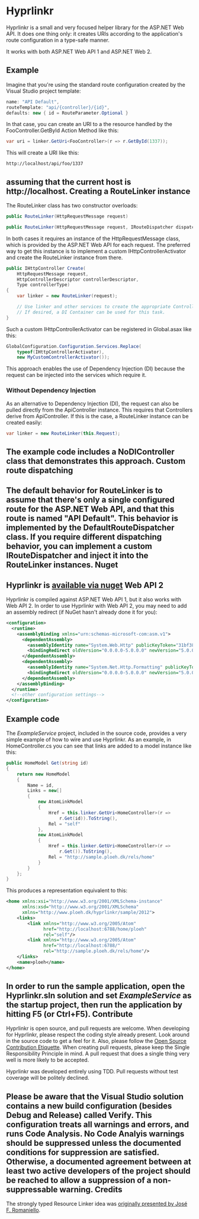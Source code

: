 Hyprlinkr
=========
Hyprlinkr is a small and very focused helper library for the ASP.NET Web API. It does one thing only: it creates URIs according to the application's route configuration in a type-safe manner.

It works with both ASP.NET Web API 1 and ASP.NET Web 2.

Example
-------
Imagine that you're using the standard route configuration created by the Visual Studio project template:
```C#
name: "API Default",
routeTemplate: "api/{controller}/{id}",
defaults: new { id = RouteParameter.Optional }
```
In that case, you can create an URI to a the resource handled by the FooController.GetById Action Method like this:
```C#
var uri = linker.GetUri<FooController>(r => r.GetById(1337));
```
This will create a URI like this:
```
http://localhost/api/foo/1337
```
assuming that the current host is http://localhost.
Creating a RouteLinker instance
-------------------------------
The RouteLinker class has two constructor overloads:
```C#
public RouteLinker(HttpRequestMessage request)

public RouteLinker(HttpRequestMessage request, IRouteDispatcher dispatcher)
```
In both cases it requires an instance of the HttpRequestMessage class, which is provided by the ASP.NET Web API for each request. The preferred way to get this instance is to implement a custom IHttpControllerActivator and create the RouteLinker instance from there.
```C#
public IHttpController Create(
    HttpRequestMessage request,
    HttpControllerDescriptor controllerDescriptor,
    Type controllerType)
{
    var linker = new RouteLinker(request);

    // Use linker and other services to create the appropriate Controller.
    // If desired, a DI Container can be used for this task.
}
```
Such a custom IHttpControllerActivator can be registered in Global.asax like this:
```C#
GlobalConfiguration.Configuration.Services.Replace(
    typeof(IHttpControllerActivator),
    new MyCustomControllerActivator());
```
This approach enables the use of Dependency Injection (DI) because the request can be injected into the services which require it.
### Without Dependency Injection ###
As an alternative to Dependency Injection (DI), the request can also be pulled directly from the ApiController instance. This requires that Controllers derive from ApiController. If this is the case, a RouteLinker instance can be created easily:
```C#
var linker = new RouteLinker(this.Request);
```
The example code includes a NoDIController class that demonstrates this approach.
Custom route dispatching
------------------------
The default behavior for RouteLinker is to assume that there's only a single configured route for the ASP.NET Web API, and that this route is named "API Default". This behavior is implemented by the DefaultRouteDispatcher class. If you require different dispatching behavior, you can implement a custom IRouteDispatcher and inject it into the RouteLinker instances.
Nuget
-----
Hyprlinkr is [available via nuget](https://nuget.org/packages/Hyprlinkr)
Web API 2
---------
Hyprlinkr is compiled against ASP.NET Web API 1, but it also works with Web API 2. In order to use Hyprlinkr with Web API 2, you may need to add an assembly redirect (if NuGet hasn't already done it for you):
```XML
<configuration>
  <runtime>
    <assemblyBinding xmlns="urn:schemas-microsoft-com:asm.v1">
      <dependentAssembly>
        <assemblyIdentity name="System.Web.Http" publicKeyToken="31bf3856ad364e35" culture="neutral" />
        <bindingRedirect oldVersion="0.0.0.0-5.0.0.0" newVersion="5.0.0.0" />
      </dependentAssembly>
      <dependentAssembly>
        <assemblyIdentity name="System.Net.Http.Formatting" publicKeyToken="31bf3856ad364e35" culture="neutral" />
        <bindingRedirect oldVersion="0.0.0.0-5.0.0.0" newVersion="5.0.0.0" />
      </dependentAssembly>
    </assemblyBinding>
  </runtime>
  <!--other configuration settings-->
</configuration>
```
Example code
------------
The *ExampleService* project, included in the source code, provides a very simple example of how to wire and use Hyprlinkr. As an example, in HomeController.cs you can see that links are added to a model instance like this:
```C#
public HomeModel Get(string id)
{
    return new HomeModel
    {
        Name = id,
        Links = new[]
        {
            new AtomLinkModel
            {
                Href = this.linker.GetUri<HomeController>(r =>
                    r.Get(id)).ToString(),
                Rel = "self"
            },
            new AtomLinkModel
            {
                Href = this.linker.GetUri<HomeController>(r =>
                    r.Get()).ToString(),
                Rel = "http://sample.ploeh.dk/rels/home"
            }
        }
    };
}
```
This produces a representation equivalent to this:
```XML
<home xmlns:xsi="http://www.w3.org/2001/XMLSchema-instance"
      xmlns:xsd="http://www.w3.org/2001/XMLSchema"
      xmlns="http://www.ploeh.dk/hyprlinkr/sample/2012">
    <links>
        <link xmlns="http://www.w3.org/2005/Atom"
              href="http://localhost:6788/home/ploeh"
              rel="self"/>
        <link xmlns="http://www.w3.org/2005/Atom"
              href="http://localhost:6788/"
              rel="http://sample.ploeh.dk/rels/home"/>
    </links>
    <name>ploeh</name>
</home>
```
In order to run the sample application, open the Hyprlinkr.sln solution and set *ExampleService* as the startup project, then run the application by hitting F5 (or Ctrl+F5).
Contribute
----------
Hyprlinkr is open source, and pull requests are welcome.
When developing for Hyprlinkr, please respect the coding style already present. Look around in the source code to get a feel for it. Also, please follow the [Open Source Contribution Etiquette](http://tirania.org/blog/archive/2010/Dec-31.html). When creating pull requests, please keep the Single Responsibility Principle in mind. A pull request that does a single thing very well is more likely to be accepted.

Hyprlinkr was developed entirely using TDD. Pull requests without test coverage will be politely declined.

Please be aware that the Visual Studio solution contains a new build configuration (besides Debug and Release) called Verify. This configuration treats all warnings and errors, and runs Code Analysis. No Code Analyis warnings should be suppressed unless the documented conditions for suppression are satisfied. Otherwise, a documented agreement between at least two active developers of the project should be reached to allow a suppression of a non-suppressable warning.
Credits
-------
The strongly typed Resource Linker idea was [originally presented by José F. Romaniello](http://joseoncode.com/2011/03/18/wcf-web-api-strongly-typed-resource-linker/).